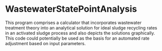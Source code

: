 # WastewaterStatePointAnalysis
This program comprises a calculator that incorporates wastewater treatment theory into an analytical solution for ideal sludge recycling rates in an activated sludge process and also depicts the solutions graphically.  This code could potentially be used as the basis for an automated rate adjustment based on input parameters.
